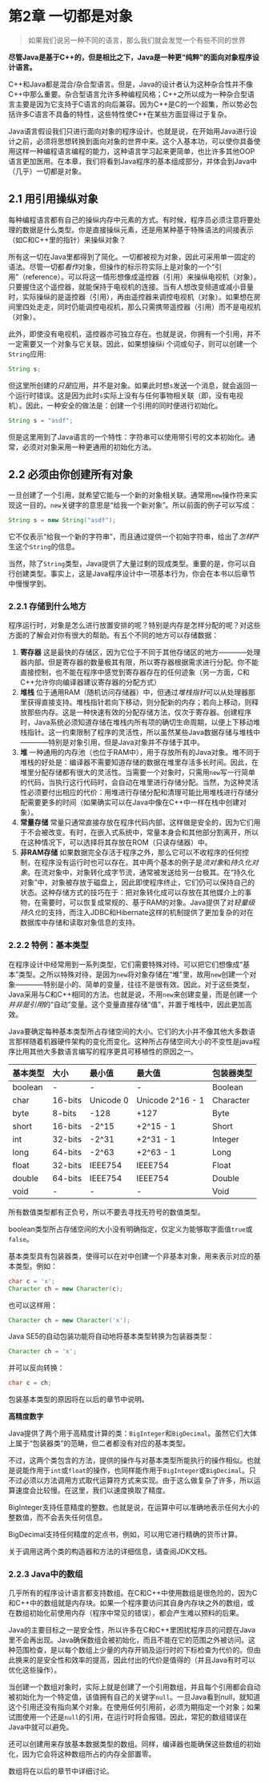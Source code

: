 # 第2章 一切都是对象

> 如果我们说另一种不同的语言，那么我们就会发觉一个有些不同的世界

**尽管Java是基于C++的，但是相比之下，Java是一种更“纯粹”的面向对象程序设计语言。**


C++和Java都是混合/杂合型语言。但是，Java的设计者认为这种杂合性并不像C++中那么重要。杂合型语言允许多种编程风格；C++之所以成为一种杂合型语言主要是因为它支持于C语言的向后兼容。因为C++是C的一个超集，所以势必包括许多C语言不具备的特性，这些特性使C++在某些方面显得过于复杂。

Java语言假设我们只进行面向对象的程序设计。也就是说，在开始用Java进行设计之前，必须将思想转换到面向对象的世界中来。这个入基本功，可以使你具备使用这样一种编程语言编程的能力，这种语言学习起来更简单，也比许多其他OOP语言更加医用。在本章，我们将看到Java程序的基本组成部分，并体会到Java中（几乎）一切都是对象。

## 2.1 用引用操纵对象
每种编程语言都有自己的操纵内存中元素的方式。有时候，程序员必须注意将要处理的数据是什么类型。你是直接操纵元素，还是用某种基于特殊语法的间接表示（如C和C++里的指针）来操纵对象？

所有这一切在Java里都得到了简化。一切都被视为对象，因此可采用单一固定的语法。尽管一切都*看作*对象，但操作的标示符实际上是对象的一个“引用”（reference）。可以将这一情形想像成遥控器（引用）来操纵电视机（对象）。只要握住这个遥控器，就能保持于电视机的连接。当有人想改变频道或减小音量时，实际操纵的是遥控器（引用），再由遥控器来调控电视机（对象）。如果想在房间里四处走走，同时仍能调控电视机，那么只需携带遥控器（引用）而不是电视机（对象）。

此外，即使没有电视机，遥控器亦可独立存在。也就是说，你拥有一个引用，并不一定需要又一个对象与它关联。因此，如果想操纵i 个词或句子，则可以创建一个`String`应用:

```java
String s;
```

但这里所创建的*只是*应用，并不是对象。如果此时想`s`发送一个消息，就会返回一个运行时错误。这是因为此时`s`实际上没有与任何事物相关联（即，没有电视机）。因此，一种安全的做法是：创建一个引用的同时便进行初始化。

```java
String s = "asdf";
```

但是这里用到了Java语言的一个特性：字符串可以使用带引号的文本初始化。通常，必须对对象采用一种更通用的初始化方法。

## 2.2 必须由你创建所有对象
一旦创建了一个引用，就希望它能与一个新的对象相关联。通常用`new`操作符来实现这一目的。`new`关键字的意思是“给我一个新对象”。所以前面的例子可以写成：

```java
String s = new String("asdf");
```

它不仅表示“给我一个新的字符串”，而且通过提供一个初始字符串，给出了*怎样*产生这个`String`的信息。

当然，除了`String`类型，Java提供了大量过剩的现成类型。重要的是，你可以自行创建类型。事实上，这是Java程序设计中一项基本行为，你会在本书以后章节中慢慢学到。

### 2.2.1 存储到什么地方
程序运行时，对象是怎么进行放置安排的呢？特别是内存是怎样分配的呢？对这些方面的了解会对你有很大的帮助。有五个不同的地方可以存储数据：

1. **寄存器** 这是最快的存储区，因为它位于不同于其他存储区的地方————处理器内部。但是寄存器的数量极其有限，所以寄存器根据需求进行分配。你不能直接控制，也不能在程序中感觉到寄存器存在的任何迹象（另一方面，C和C++允许你向编译器建议寄存器的分配方式）
2. **堆栈**  位于通用RAM（随机访问存储器）中，但通过*堆栈指针*可以从处理器那里获得直接支持。堆栈指针若向下移动，则分配新的内存；若向上移动，则释放那些内存。这是一种快速有效的分配存储方法，仅次于寄存器。创建程序时，Java系统必须知道存储在堆栈内所有项的确切生命周期，以便上下移动堆栈指针。这一约束限制了程序的灵活性，所以虽然某些Java数据存储与堆栈中————特别是对象引用，但是Java对象并不存储于其中。
3. **堆** 一种通用的内存池（也位于RAM中），用于存放所有的Java对象。堆不同于堆栈的好处是：编译器不需要知道存储的数据在堆里存活多长时间。因此，在堆里分配存储都有很大的灵活性。当需要一个对象时，只需用`new`写一行简单的代码，当执行这行代码时，会自动在堆里进行存储分配。当然，为这种灵活性必须要付出相应的代价：用堆进行存储分配和清理可能比用堆栈进行存储分配需要更多的时间（如果确实可以在Java中像在C++中一样在栈中创建对象）。
4. **常量存储** 常量只通常直接存放在程序代码内部，这样做是安全的，因为它们用于不会被改变。有时，在嵌入式系统中，常量本身会和其他部分割离开，所以在这种情况下，可以选择将其存放在ROM（只读存储器）中。
5. **非RAM存储** 如果数据完全存活于程序之外，那么它可以不收程序的任何控制，在程序没有运行时也可以存在。其中两个基本的例子是*流对象*和*持久化对象*。在流对象中，对象转化成字节流，通常被发送给另一台极其。在“持久化对象”中，对象被存放于磁盘上，因此即使程序终止，它们仍可以保持自己的状态。这种存储方式的技巧在于：把对象转化成可以存放在其他媒介上的事物，在需要时，可以恢复成常规的、基于RAM的对象。Java提供了对*轻量级持久化*的支持，而注入JDBC和Hibernate这样的机制提供了更加复杂的对在数据库中存储和读取对象信息的支持。

### 2.2.2 特例：基本类型
在程序设计中经常用到一系列类型，它们需要特殊对待。可以把它们想像成“基本”类型。之所以特殊对待，是因为`new`将对象存储在“堆”里，故用`new`创建一个对象————特别是小的、简单的变量，往往不是很有效。因此，对于这些类型，Java采用与C和C++相同的方法。也就是说，不用`new`来创建变量，而是创建一个*并非是引用*的“自动”变量。这个变量直接存储“值”，并置于堆栈中，因此更加高效。

Java要确定每种基本类型所占存储空间的大小。它们的大小并不像其他大多数语言那样随着机器硬件架构的变化而变化。这种所占存储空间大小的不变性是java程序比用其他大多数语言编写的程序更具可移植性的原因之一。

|基本类型|大小|最小值|最大值|包装器类型|
|:--|:-|:-|:-|:-|
|boolean|-|-|-|Boolean|
|char|16-bits|Unicode 0|Unicode 2^16 - 1|Character|
|byte|8-bits|-128|+127|Byte|
|short|16-bits|-2^15|+2^15 - 1| Short|
|int|32-bits|-2^31|+2^31 - 1|Integer|
|long|64-bits|-2^63|+2^63 - 1|Long|
|float|32-bits|IEEE754|IEEE754|Float|
|double|64-bits|IEEE754|IEEE754|Double|
|void|-|-|-|Void|

所有数值类型都有正负号，所以不要去寻找无符号的数值类型。

boolean类型所占存储空间的大小没有明确指定，仅定义为能够取字面值`true`或`false`。

基本类型具有包装器类，使得可以在对中创建一个非基本对象，用来表示对应的基本类型。例如：

```java
char c = 'x';
Character ch = new Character(c);
```

也可以这样用：

```java
Character ch = new Character('x');
```

Java SE5的自动包装功能将自动地将基本类型转换为包装器类型：

```java
Character ch = 'x';
```

并可以反向转换：

```java
char c = ch;
```

包装基本类型的原因将在以后的章节中说明。

**高精度数字**

Java提供了两个用于高精度计算的类：`BigInteger`和`BigDecimal`。虽然它们大体上属于“包装器类”的范畴，但二者都没有对应的基本类型。

不过，这两个类包含的方法，提供的操作与对基本类型所能执行的操作相似。也就是说能作用于`int`或`float`的操作，也同样能作用于`BigInteger`或`BigDecimal`。只不过必须以方法调用方式取代运算符方式来实现。由于这么做复杂了许多，所以运算速度会比较慢。在这里，我们以速度换取了精度。

BigInteger支持任意精度的整数。也就是说，在运算中可以准确地表示任何大小的整数值，而不会丢失任何信息。

BigDecimal支持任何精度的定点书，例如，可以用它进行精确的货币计算。

关于调用这两个类的构造器和方法的详细信息，请查阅JDK文档。

### 2.2.3 Java中的数组
几乎所有的程序设计语言都支持数组。在C和C++中使用数组是很危险的，因为C和C++中的数组就是内存块。如果一个程序要访问其自身内存块之外的数组，或在数组初始化前使用内存（程序中常见的错误），都会产生难以预料的后果。

Java的主要目标之一是安全性，所以许多在C和C++里困扰程序员的问题在Java里不会再出现。Java确保数组会被初始化，而且不能在它的范围之外被访问。这种范围检查，是以每个数组上少量的内存开销及运行时的下标检查为代价的。但由此换来的是安全性和效率的提高，因此付出的代价是值得的（并且Java有时可以优化这些操作）。

当创建一个数组对象时，实际上就是创建了一个引用数组，并且每个引用都会自动被初始化为一个特定值，该值拥有自己的关键字`null`。一旦Java看到null，就知道这个引用还没有指向某个对象。在使用任何引用前，必须为期指定一个对象；如果试图使用一个还是`null`的引用，在运行时将会报错。因此，常犯的数组错误在Java中就可以避免。

还可以创建用来存放基本数据类型的数组。同样，编译器也能确保这些数组的初始化，因为它会将这种数组所占的内存全部置零。

数组将在以后的章节中详细讨论。

